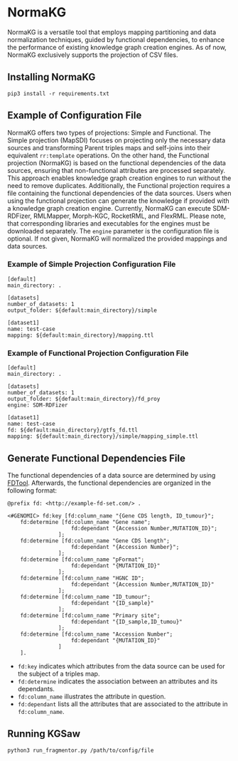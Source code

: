 # NormaKG

NormaKG is a versatile tool that employs mapping partitioning and data normalization techniques, guided by functional dependencies, to enhance the performance of existing knowledge graph creation engines. As of now, NormaKG exclusively supports the projection of CSV files.

## Installing NormaKG
```
pip3 install -r requirements.txt
```

## Example of Configuration File

NormaKG offers two types of projections: Simple and Functional. The Simple projection (MapSDI) focuses on projecting only the necessary data sources and transforming Parent triples maps and self-joins into their equivalent `rr:template` operations. On the other hand, the Functional projection (NormaKG) is based on the functional dependencies of the data sources, ensuring that non-functional attributes are processed separately. This approach enables knowledge graph creation engines to run without the need to remove duplicates. Additionally, the Functional projection requires a file containing the functional dependencies of the data sources. Users when using the functional projection can generate the knowledge if provided with a knowledge graph creation engine. Currently, NormaKG can execute SDM-RDFizer, RMLMapper, Morph-KGC, RocketRML, and FlexRML. Please note, that corresponding libraries and executables for the engines must be downloaded separately. The `engine` parameter is the configuration file is optional. If not given, NormaKG will normalized the provided mappings and data sources. 

### Example of Simple Projection Configuration File

```
[default]
main_directory: .

[datasets]
number_of_datasets: 1
output_folder: ${default:main_directory}/simple

[dataset1]
name: test-case
mapping: ${default:main_directory}/mapping.ttl
```

### Example of Functional Projection Configuration File

```
[default]
main_directory: .

[datasets]
number_of_datasets: 1
output_folder: ${default:main_directory}/fd_proy
engine: SDM-RDFizer

[dataset1]
name: test-case
fd: ${default:main_directory}/gtfs_fd.ttl
mapping: ${default:main_directory}/simple/mapping_simple.ttl

```

## Generate Functional Dependencies File

The functional dependencies of a data source are determined by using [FDTool](https://github.com/USEPA/FDTool). Afterwards, the functional dependencies are organized in the following format:

```
@prefix fd: <http://example-fd-set.com/> .	

<#GENOMIC> fd:key [fd:column_name "{Gene CDS length, ID_tumour}";
	fd:determine [fd:column_name "Gene name";
					fd:dependant "{Accession Number,MUTATION_ID}";
				];
	fd:determine [fd:column_name "Gene CDS length";
					fd:dependant "{Accession Number}";
				];
	fd:determine [fd:column_name "pFormat";
					fd:dependant "{MUTATION_ID}"
				];
	fd:determine [fd:column_name "HGNC ID";
					fd:dependant "{Accession Number,MUTATION_ID}"
				];
	fd:determine [fd:column_name "ID_tumour";
					fd:dependant "{ID_sample}"
				];
	fd:determine [fd:column_name "Primary site";
					fd:dependant "{ID_sample,ID_tumou}"
				];
	fd:determine [fd:column_name "Accession Number";
					fd:dependant "{MUTATION_ID}"
				]
	].
```

- `fd:key` indicates which attributes from the data source can be used for the subject of a triples map.
- `fd:determine` indicates the association between an attributes and its dependants.
- `fd:column_name` illustrates the attribute in question.
- `fd:dependant` lists all the attributes that are associated to the attribute in `fd:column_name`.

## Running KGSaw
```
python3 run_fragmentor.py /path/to/config/file
```